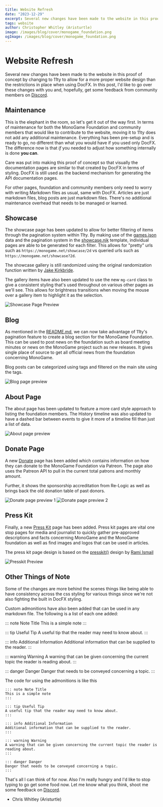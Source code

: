 ```yaml
---
title: Website Refresh
date: "2023-12-29"
excerpt: Several new changes have been made to the website in this proof of concept by changing to 11ty to allow for a more proper website design than the restrictions in place when using DocFX.  In this post, I'd like to go over these changes with you and, hopefully, get some feedback from community members
tags: website
author: Christopher Whitley (Aristurtle)
image: /images/blog/cover/monogame_foundation.png
ogImage: /images/blog/cover/monogame_foundation.png
---
```


# Website Refresh
Several new changes have been made to the website in this proof of concept by changing to 11ty to allow for a more proper website design than the restrictions in place when using DocFX.  In this post, I'd like to go over these changes with you and, hopefully, get some feedback from community members on [Discord](https://discord.gg/monogame). 

## Maintenance
This is the elephant in the room, so let's get it out of the way first.  In terms of maintenance for both the MonoGame Foundation and community members that would like to contribute to the website, moving it to 11ty does not add any additional maintenance.  Everything has been pre-setup and is ready to go, no different than what you would have if you used only DocFX.  The difference now is that *if* you needed to adjust how something internally is done **you can**.  

Care was put into making this proof of concept so that visually the documentation pages are similar to that created by DocFX in terms of styling.  DocFX is still used as the backend mechanism for generating the API documentation pages.

For other pages, foundation and community members only need to worry with writing Markdown files as usual, same with DocFX.  Articles are just markdown files, blog posts are just markdown files.  There's no additional maintenance overhead that needs to be managed or learned.  

## Showcase
The showcase page has been updated to allow for better filtering of items through the pagination system within 11ty. By making use of the [games.json](https://github.com/AristurtleDev/monogame-11ty/blob/main/_data/games.json) data and the pagination system in the [showcase.njk](https://github.com/AristurtleDev/monogame-11ty/blob/main/content/showcase.njk) template, individual pages are able to be generated for each filter.  This allows for "pretty" urls such as `https://monogame.net/showcase/2d` vs queried urls such as `https://monogame.net/showcase?2d`.  

The showcase gallery is still randomized using the original randomization function written by [Jake Kirkbride](https://github.com/JakeLegendXIII).  

The gallery items have also been updated to use the new `mg-card` class to give a consistent styling that's used throughout on various other pages as we'll see.  This allows for brightness transitions when moving the mouse over a gallery item to highlight it as the selection.  

![Showcase Page Preview](images/showcase-preview.png)

## Blog
As mentioned in the [README.md](https://github.com/AristurtleDev/monogame-11ty/blob/main/README.md), we can now take advantage of 11ty's pagination feature to create a blog section for the MonoGame Foundation.  This can be used to post news on the foundation such as board meeting minutes or news on the MonoGame project such as new releases.  It gives single place of source to get all official news from the foundation concerning MonoGame. 

Blog posts can be categorized using tags and filtered on the main site using the tags.

![Blog page preview](images/blog-preview.png)

## About Page
The about page has been updated to feature a more card style approach to listing the foundation members.  The History timeline was also updated to have a dashed bar between events to give it more of a timeline fill than just a list of data.

![About page preview](images/about-preview.png)

## Donate Page
A new [Donate](https://mgdocs.aristurtle.net/donate) page has been added which contains information on how they can donate to the MonoGame Foundation via Patreon. The page also uses the Patreon API to pull in the current total patrons and monthly amount. 

Further, it shows the sponsorship accreditation from Re-Logic as well as brings back the old donation table of past donors.

![Donate page preview 1](images/donate-preview-1.png)
![Donate page preview 2](images/donate-preview-2.png)


## Press Kit
Finally, a new [Press Kit](https://mgdocs.aristurtle.net/presskit) page has been added.  Press kit pages are vital one stop pages for media and journalist to quickly gather pre-approved descriptions and facts concerning MonoGame and the MonoGame foundation as well as find images and logos that can be used in articles.  

The press kit page design is based on the [presskit()](https://dopresskit.com/) design by [Rami Ismail](https://twitter.com/tha_rami)

![Presskit Preview](images/presskit-preview.png)

## Other Things of Note
Some of the changes are more behind the scenes things like being able to have consistency across the css styling for various things since we're not also fighting the built in DocFX styling.

Custom admonitions have also been added that can be used in any markdown file. The following is a list of each one added:

::: note Note Title
This is a simple note
:::

::: tip Useful Tip
A useful tip that the reader may need to know about.
:::

::: info Additional Information
Additional information that can be supplied to the reader.
:::

::: warning Warning
A warning that can be given concerning the current topic the reader is reading about.
:::

::: danger Danger
Danger that needs to be conveyed concerning a topic.
:::

The code for using the admonitions is like this

```
::: note Note Title
This is a simple note
:::

::: tip Useful Tip
A useful tip that the reader may need to know about.
:::

::: info Additional Information
Additional information that can be supplied to the reader.
:::

::: warning Warning
A warning that can be given concerning the current topic the reader is reading about.
:::

::: danger Danger
Danger that needs to be conveyed concerning a topic.
:::
```

That's all I can think of for now. Also I'm really hungry and I'd like to stop typing to go get some food now.  Let me know what you think, shoot me some feedback on [Discord](https://discord.gg/monogame).

- Chris Whitley (Aristurtle)